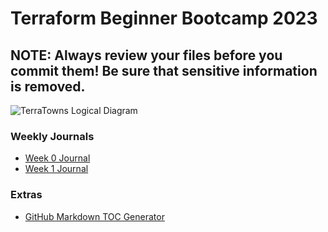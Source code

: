 # Terraform Beginner Bootcamp 2023

## NOTE: Always review your files before you commit them! Be sure that sensitive information is removed.

![TerraTowns Logical Diagram](https://github.com/ultraman-labs/terraform-beginner-bootcamp-2023/assets/59581412/22a0016f-d57b-48c9-9eb6-c3a899fbe092)


### Weekly Journals
- [Week 0 Journal](journal/week0.md)
- [Week 1 Journal](journal/week1.md)

### Extras
- [GitHub Markdown TOC Generator](https://ecotrust-canada.github.io/markdown-toc/)
